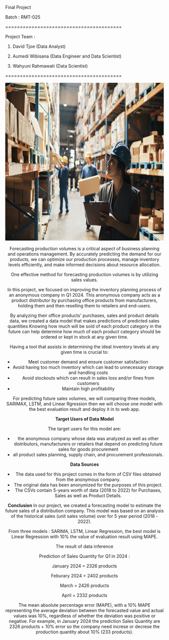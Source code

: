 Final Project

Batch : RMT-025

========================================

Project Team : 

1. David Tjoe (Data Analyst)

2. Aumedi Wibisana (Data Engineer and Data Scientist)

3. Wahyuni Rahmawati (Data Scientist)


========================================

<center><img src="https://raw.githubusercontent.com/wahyunirahmawati/data/main/image.jpg" height=500, width=1000></img></centerleft>

Forecasting production volumes is a critical aspect of business planning and operations management. By accurately predicting the demand for our products, we can optimize our production processes, manage inventory levels efficiently, and make informed decisions about resource allocation.

One effective method for forecasting production volumes is by utilizing sales values.

In this project, we focused on improving the inventory planning process of an anonymous company in Q1 2024. This anonymous company acts as a product distributor by purchasing office products from manufacturers, holding them and then reselling them to retailers and end-users.

By analyzing their office products' purchases, sales and product details data, we created a data model that makes predictions of predicted sales quantities
Knowing how much will be sold of each product category in the future can help determine how much of each product category should be ordered or kept in stock at any given time.

Having a tool that assists in determining the ideal inventory levels at any given time is crucial to:

- Meet customer demand and ensure customer satisfaction
- Avoid having too much inventory which can lead to unnecessary storage and handling costs
- Avoid stockouts which can result in sales loss and/or fines from customers
- Maintain high profitability

For predicting future sales volumes, we will comparing three models, SARIMAX, LSTM, and Linear Rgression then we will choose one model with the best evaluation result and deploy it in to web app.


**Target Users of Data Model**

The target users for this model are:

- the anonymous company whose data was analyzed as well as other distributors, manufacturers or retailers that depend on predicting future sales for goods procurement
- all product sales planning, supply chain, and procurement professionals.

**Data Sources**
- The data used for this project comes in the form of CSV files obtained from the anonymous company.
- The original data has been anonymized for the purposes of this project.
- The CSVs contain 5-years worth of data (2018 to 2022) for Purchases, Sales as well as Product Details.

**Conclusion**
In our project, we created a forecasting model to estimate the future sales of a distribution company. This model was based on an analysis of the historical sales (unit sales volume) over for 5 year period (2018 - 2022).

From three models : SARIMA, LSTM, Linear Regression, the best model is Linear Regression with 10% the value of evaluation result using MAPE.

The result of data inference

Prediction of Sales Quantity for Q1 in 2024 :

January 2024  =  2326 products

Feburary 2024 =   2402 products

March =  2426 products

April =  2332 products


The mean absolute percentage error (MAPE), with a 10% MAPE representing the average deviation between the forecasted value and actual values was 10%, regardless of whether the deviation was positive or negative. For example, in January 2024 the prediction Sales Quantity are 2326 products + 10% error so the company need increse or decrese the production quantity about 10% (233 products).

